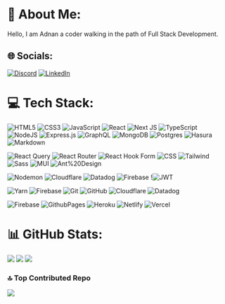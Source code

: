# 💫 About Me:

Hello, I am Adnan a coder walking in the path of Full Stack Development.

## 🌐 Socials:

[![Discord](https://img.shields.io/badge/Discord-%237289DA.svg?logo=discord&logoColor=white)](https://discord.gg/adnan0061_) [![LinkedIn](https://img.shields.io/badge/LinkedIn-%230077B5.svg?logo=linkedin&logoColor=white)](https://linkedin.com/in/adnan-ahmed-679074164)

# 💻 Tech Stack:

![HTML5](https://img.shields.io/badge/html5-%23E34F26.svg?style=for-the-badge&logo=html5&logoColor=white)
![CSS3](https://img.shields.io/badge/css3-%231572B6.svg?style=for-the-badge&logo=css3&logoColor=white)
![JavaScript](https://img.shields.io/badge/javascript-%23323330.svg?style=for-the-badge&logo=javascript&logoColor=%23F7DF1E)
![React](https://img.shields.io/badge/react-%2320232a.svg?style=for-the-badge&logo=react&logoColor=%2361DAFB)
![Next JS](https://img.shields.io/badge/Next-black?style=for-the-badge&logo=next.js&logoColor=white)
![TypeScript](https://img.shields.io/badge/typescript-%23007ACC.svg?style=for-the-badge&logo=typescript&logoColor=white)
![NodeJS](https://img.shields.io/badge/node.js-6DA55F?style=for-the-badge&logo=node.js&logoColor=white)
![Express.js](https://img.shields.io/badge/express.js-%23404d59.svg?style=for-the-badge&logo=express&logoColor=%2361DAFB)
![GraphQL](https://img.shields.io/badge/-GraphQL-E10098?style=for-the-badge&logo=graphql&logoColor=white)
![MongoDB](https://img.shields.io/badge/MongoDB-%234ea94b.svg?style=for-the-badge&logo=mongodb&logoColor=white)
![Postgres](https://img.shields.io/badge/postgres-%23316192.svg?style=for-the-badge&logo=postgresql&logoColor=white)
![Hasura](https://img.shields.io/badge/Hasura-11303B?style=for-the-badge&logo=Hasura&logoColor=1EB4D4)
![Markdown](https://img.shields.io/badge/markdown-%23000000.svg?style=for-the-badge&logo=markdown&logoColor=white)

![React Query](https://img.shields.io/badge/-React%20Query-FF4154?style=for-the-badge&logo=react%20query&logoColor=white)
![React Router](https://img.shields.io/badge/React_Router-CA4245?style=for-the-badge&logo=react-router&logoColor=white)
![React Hook Form](https://img.shields.io/badge/React%20Hook%20Form-%23EC5990.svg?style=for-the-badge&logo=reacthookform&logoColor=white)
![CSS](https://img.shields.io/badge/CSS-11303B?style=for-the-badge&logo=css3&logoColor=1572B6)
![Tailwind](https://img.shields.io/badge/Tailwind-11303B?style=for-the-badge&logo=Tailwind-CSS)
![Sass](https://img.shields.io/badge/Sass-11303B?style=for-the-badge&logo=Sass)
![MUI](https://img.shields.io/badge/MUI-%230081CB.svg?style=for-the-badge&logo=mui&logoColor=white)
![Ant%20Design](https://img.shields.io/badge/Ant%20Design-11303B?style=for-the-badge&logo=Ant%20Design&logoColor=0170FE)


![Nodemon](https://img.shields.io/badge/NODEMON-%23323330.svg?style=for-the-badge&logo=nodemon&logoColor=%BBDEAD)
![Cloudflare](https://img.shields.io/badge/Cloudflare-F38020?style=for-the-badge&logo=Cloudflare&logoColor=white)
![Datadog](https://img.shields.io/badge/datadog-%23632CA6.svg?style=for-the-badge&logo=datadog&logoColor=white)
![Firebase](https://img.shields.io/badge/firebase-%23039BE5.svg?style=for-the-badge&logo=firebase)
!![JWT](https://img.shields.io/badge/JWT-black?style=for-the-badge&logo=JSON%20web%20tokens)

![Yarn](https://img.shields.io/badge/yarn-%232C8EBB.svg?style=for-the-badge&logo=yarn&logoColor=white)
![Firebase](https://img.shields.io/badge/firebase-a08021?style=for-the-badge&logo=firebase&logoColor=ffcd34)
![Git](https://img.shields.io/badge/git-%23F05033.svg?style=for-the-badge&logo=git&logoColor=white)
![GitHub](https://img.shields.io/badge/github-%23121011.svg?style=for-the-badge&logo=github&logoColor=white)
![Cloudflare](https://img.shields.io/badge/Cloudflare-F38020?style=for-the-badge&logo=Cloudflare&logoColor=white)
![Datadog](https://img.shields.io/badge/datadog-%23632CA6.svg?style=for-the-badge&logo=datadog&logoColor=white)

![Firebase](https://img.shields.io/badge/firebase-%23039BE5.svg?style=for-the-badge&logo=firebase)
![GithubPages](https://img.shields.io/badge/github%20pages-121013?style=for-the-badge&logo=github&logoColor=white)
![Heroku](https://img.shields.io/badge/heroku-%23430098.svg?style=for-the-badge&logo=heroku&logoColor=white)
![Netlify](https://img.shields.io/badge/netlify-%23000000.svg?style=for-the-badge&logo=netlify&logoColor=#00C7B7)
![Vercel](https://img.shields.io/badge/vercel-%23000000.svg?style=for-the-badge&logo=vercel&logoColor=white)

# 📊 GitHub Stats:

![](https://github-readme-stats.vercel.app/api?username=adnan0061&theme=dark&hide_border=true&include_all_commits=true&count_private=true)
![](https://github-readme-stats.vercel.app/api/top-langs/?username=adnan0061&theme=dark&hide_border=true&include_all_commits=true&count_private=true&layout=compact)
![](https://github-readme-streak-stats.herokuapp.com/?user=adnan0061&theme=dark&hide_border=true)<br/>

### 🔝 Top Contributed Repo

![](https://github-contributor-stats.vercel.app/api?username=adnan0061&limit=5&theme=dark&combine_all_yearly_contributions=true)

<!-- Proudly created with GPRM ( https://gprm.itsvg.in ) -->
